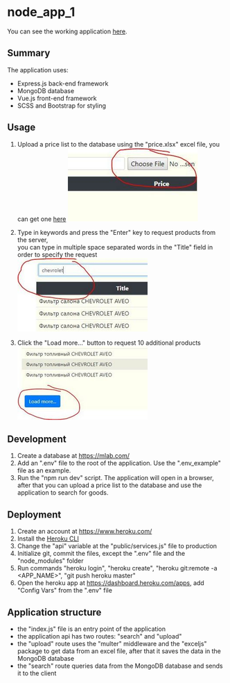 # node_app_1
You can see the working application [here](https://rugged-olympic-29797.herokuapp.com/).

## Summary
The application uses:
- Express.js back-end framework
- MongoDB database
- Vue.js front-end framework
- SCSS and Bootstrap for styling

## Usage
1. Upload a price list to the database using the "price.xlsx" excel file, you can get one [here](https://github.com/RomanKamlykov/node_app_1/raw/master/price.xlsx)
![](upload.jpg)

2. Type in keywords and press the "Enter" key to request products from the server,  
you can type in multiple space separated words in the "Title" field in order to specify the request
![](search.jpg)

3. Click the "Load more..." button to request 10 additional products
![](loadmore.jpg)

## Development
1. Create a database at https://mlab.com/
2. Add an ".env" file to the root of the application. Use the ".env_example" file as an example.
3. Run the "npm run dev" script. The application will open in a browser, after that you can upload a price list to the database and use the application to search for goods.

## Deployment
1. Create an account at https://www.heroku.com/
2. Install the [Heroku CLI](https://devcenter.heroku.com/articles/heroku-cli)
3. Change the "api" variable at the "public/services.js" file to production
4. Initialize git, commit the files, except the ".env" file and the "node_modules" folder
5. Run commands "heroku login", "heroku create", "heroku git:remote -a <APP_NAME>", "git push heroku master"
6. Open the heroku app at https://dashboard.heroku.com/apps, add "Config Vars" from the ".env" file

## Application structure
- the "index.js" file is an entry point of the application
- the application api has two routes: "search" and "upload"
- the "upload" route uses the "multer" middleware and the "exceljs" package to get data from an excel file, after that it saves the data in the MongoDB database
- the "search" route queries data from the MongoDB database and sends it to the client